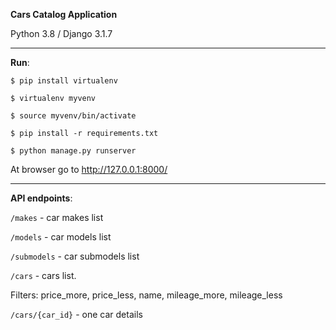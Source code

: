 **Cars Catalog Application**

Python 3.8 / Django 3.1.7

---
**Run**:

`$ pip install virtualenv`

`$ virtualenv myvenv`

`$ source myvenv/bin/activate`

`$ pip install -r requirements.txt`

`$ python manage.py runserver`

At browser go to http://127.0.0.1:8000/

---

**API endpoints**:

`/makes` - car makes list

`/models` - car models list

`/submodels` - car submodels list

`/cars` - cars list. 

Filters: price_more, price_less, name, mileage_more, mileage_less 

`/cars/{car_id}` - one car details
